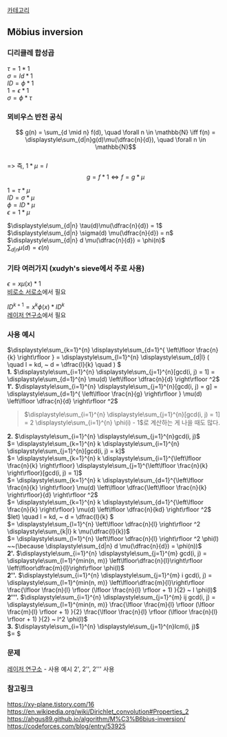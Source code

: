 [카테고리](/README.md)
## Möbius inversion
### 디리클레 합성곱
$\tau = 1 \ast 1$   
$\sigma = Id \ast 1$   
$ID = \phi \ast 1$   
$1 = \epsilon \ast 1$   
$\sigma = \phi \ast \tau$

### 뫼비우스 반전 공식
$$ g(n) = \sum_{d \mid n} f(d), \quad \forall n \in \mathbb{N} \iff f(n) = \displaystyle\sum_{d|n}g(d)\mu(\dfrac{n}{d}), \quad \forall n \in \mathbb{N}$$   
=> 즉, $1 \ast \mu = I$   
$$g = f \ast 1 \iff f = g \ast \mu $$   

$1 = \tau \ast \mu$   
$ID = \sigma \ast \mu$   
$\phi = ID \ast \mu$   
$\epsilon = 1 \ast \mu$   

$\displaystyle\sum_{d|n} \tau(d)\mu(\dfrac{n}{d}) = 1$   
$\displaystyle\sum_{d|n} \sigma(d) \mu(\dfrac{n}{d}) = n$   
$\displaystyle\sum_{d|n} d \mu(\dfrac{n}{d}) = \phi(n)$   
$\displaystyle\sum_{d|n} \mu(d) = \epsilon(n)$   

### 기타 여러가지 (xudyh's sieve에서 주로 사용)
$\epsilon = x\mu(x) \ast 1$   
[비로소 서로소](https://www.acmicpc.net/problem/32240)에서 필요   

$ID^{k+1} = x^k\phi(x) \ast ID^{k}$   
[레이저 연구소](https://www.acmicpc.net/problem/19549)에서 필요   

### 사용 예시

$\displaystyle\sum_{k=1}^{n} \displaystyle\sum_{d=1}^{ \left\lfloor \frac{n}{k} \right\rfloor } = \displaystyle\sum_{l=1}^{n} \displaystyle\sum_{d|l} ( \quad l = kd, ~ d = \dfrac{l}{k} \quad ) $   
__1.__ $\displaystyle\sum_{i=1}^{n} \displaystyle\sum_{j=1}^{n}[gcd(i, j) = 1] = \displaystyle\sum_{d=1}^{n} \mu(d) \left\lfloor \dfrac{n}{d} \right\rfloor ^2$   
__1'.__ $\displaystyle\sum_{i=1}^{n} \displaystyle\sum_{j=1}^{n}[gcd(i, j) = g] = \displaystyle\sum_{d=1}^{ \left\lfloor \frac{n}{g} \right\rfloor } \mu(d) \left\lfloor \dfrac{n}{d} \right\rfloor ^2$   
> $\displaystyle\sum_{i=1}^{n} \displaystyle\sum_{j=1}^{n}[gcd(i, j) = 1] = 2 \displaystyle\sum_{i=1}^{n} \phi(i) - 1$로 계산하는 게 나을 때도 많다.   

__2.__ $\displaystyle\sum_{i=1}^{n} \displaystyle\sum_{j=1}^{n}gcd(i, j)$   
$= \displaystyle\sum_{k=1}^{n} k \displaystyle\sum_{i=1}^{n} \displaystyle\sum_{j=1}^{n}[gcd(i, j) = k]$   
$= \displaystyle\sum_{k=1}^{n} k \displaystyle\sum_{i=1}^{\left\lfloor \frac{n}{k} \right\rfloor} \displaystyle\sum_{j=1}^{\left\lfloor \frac{n}{k} \right\rfloor}[gcd(i, j) = 1]$   
$= \displaystyle\sum_{k=1}^{n} k \displaystyle\sum_{d=1}^{\left\lfloor \frac{n}{k} \right\rfloor} \mu(d) \left\lfloor \dfrac{\left\lfloor \frac{n}{k} \right\rfloor}{d} \right\rfloor ^2$   
$= \displaystyle\sum_{k=1}^{n} k \displaystyle\sum_{d=1}^{\left\lfloor \frac{n}{k} \right\rfloor} \mu(d) \left\lfloor \dfrac{n}{kd} \right\rfloor ^2$   
$let) \quad l = kd, ~ d = \dfrac{l}{k} $   
$= \displaystyle\sum_{l=1}^{n} \left\lfloor \dfrac{n}{l} \right\rfloor ^2 \displaystyle\sum_{k|l} k \mu(\dfrac{l}{k})$   
$= \displaystyle\sum_{l=1}^{n} \left\lfloor \dfrac{n}{l} \right\rfloor ^2 \phi(l) ~~(\because \displaystyle\sum_{d|n} d \mu(\dfrac{n}{d}) = \phi(n))$   
__2'.__ $\displaystyle\sum_{i=1}^{n} \displaystyle\sum_{j=1}^{m} gcd(i, j) = \displaystyle\sum_{l=1}^{min(n, m)} \left\lfloor\dfrac{n}{l}\right\rfloor \left\lfloor\dfrac{m}{l}\right\rfloor \phi(l)$    
__2''.__ $\displaystyle\sum_{i=1}^{n} \displaystyle\sum_{j=1}^{m} i gcd(i, j) = \displaystyle\sum_{l=1}^{min(n, m)} \left\lfloor\dfrac{m}{l}\right\rfloor \frac{\lfloor \frac{n}{l} \rfloor (\lfloor \frac{n}{l} \rfloor + 1) }{2} ~ l \phi(l)$    
__2'''.__ $\displaystyle\sum_{i=1}^{n} \displaystyle\sum_{j=1}^{m} ij gcd(i, j) = \displaystyle\sum_{l=1}^{min(n, m)} \frac{\lfloor \frac{m}{l} \rfloor (\lfloor \frac{m}{l} \rfloor + 1) }{2} \frac{\lfloor \frac{n}{l} \rfloor (\lfloor \frac{n}{l} \rfloor + 1) }{2} ~ l^2 \phi(l)$    
__3.__ $\displaystyle\sum_{i=1}^{n} \displaystyle\sum_{j=1}^{n}lcm(i, j)$   
$= $   
<!-- TODO https://codeforces.com/blog/entry/53925 example 3.부터 추가  -->

### 문제
[레이저 연구소](https://www.acmicpc.net/problem/19549) - 사용 예시 2', 2'', 2''' 사용   

### 참고링크
https://xy-plane.tistory.com/16   
https://en.wikipedia.org/wiki/Dirichlet_convolution#Properties_2   
https://ahgus89.github.io/algorithm/M%C3%B6bius-inversion/   
https://codeforces.com/blog/entry/53925   